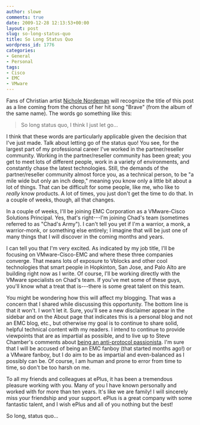 ```yaml
---
author: slowe
comments: true
date: 2009-12-28 12:13:53+00:00
layout: post
slug: so-long-status-quo
title: So Long Status Quo
wordpress_id: 1776
categories:
- General
- Personal
tags:
- Cisco
- EMC
- VMware
---
```


Fans of Christian artist [Nichole Nordeman](http://www.nicholenordeman.com/) will recognize the title of this post as a line coming from the chorus of her hit song "Brave" (from the album of the same name). The words go something like this:

>So long status quo, I think I just let go...

I think that these words are particularly applicable given the decision that I've just made. Talk about letting go of the status quo! You see, for the largest part of my professional career I've worked in the partner/reseller community. Working in the partner/reseller community has been great; you get to meet lots of different people, work in a variety of environments, and constantly chase the latest technologies. Still, the demands of the partner/reseller community almost force you, as a technical person, to be "a mile wide but only an inch deep," meaning you know only a little bit about a lot of things. That can be difficult for some people, like me, who like to _really_ know products. A lot of times, you just don't get the time to do that. In a couple of weeks, though, all that changes.

In a couple of weeks, I'll be joining EMC Corporation as a VMware-Cisco Solutions Principal. Yes, that's right---I'm joining Chad's team (sometimes referred to as "Chad's Army"). I can't tell you yet if I'm a warrior, a monk, a warrior-monk, or something else entirely; I imagine that will be just one of many things that I will discover in the coming months and years.

I can tell you that I'm very excited. As indicated by my job title, I'll be focusing on VMware-Cisco-EMC and where these three companies converge. That means lots of exposure to Vblocks and other cool technologies that smart people in Hopkinton, San Jose, and Palo Alto are building right now as I write. Of course, I'll be working directly with the VMware specialists on Chad's team. If you've met some of these guys, you'll know what a treat that is---there is some great talent on this team.

You might be wondering how this will affect my blogging. That was a concern that I shared while discussing this opportunity. The bottom line is that it won't. I won't let it. Sure, you'll see a new disclaimer appear in the sidebar and on the About page that indicates this is a personal blog and not an EMC blog, etc., but otherwise my goal is to continue to share solid, helpful technical content with my readers. I intend to continue to provide viewpoints that are as impartial as possible, and to live up to Steve Chamber's comments about [being an anti-protocol passionista](http://viewyonder.com/2009/11/12/the-end-is-nigh-for-protocol-passionistas/). I'm sure that I will be accused of being an EMC fanboy (that started months ago!) or a VMware fanboy, but I do aim to be as impartial and even-balanced as I possibly can be. Of course, I am human and prone to error from time to time, so don't be too harsh on me.

To all my friends and colleagues at ePlus, it has been a tremendous pleasure working with you. Many of you I have known personally and worked with for more than ten years. It's like we are family! I will sincerely miss your friendship and your support. ePlus is a great company with some fantastic talent, and I wish ePlus and all of you nothing but the best!

So long, status quo...
